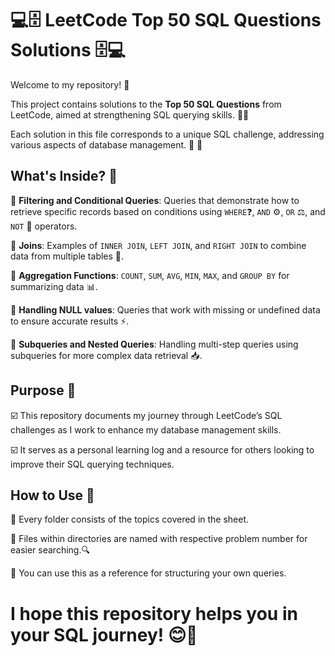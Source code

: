 # 💻🗄️ LeetCode Top 50 SQL Questions Solutions 🗄️💻

Welcome to my repository! 🎉 

This project contains solutions to the **Top 50 SQL Questions** from LeetCode, aimed at strengthening SQL querying skills. 🧠💪 

Each solution in this file corresponds to a unique SQL challenge, addressing various aspects of database management. 💾 🔄

## What's Inside? 📂

📝 **Filtering and Conditional Queries**: Queries that demonstrate how to retrieve specific records based on conditions using `WHERE`❓, `AND` ⚙️, `OR` ⚖️, and `NOT` 🚫 operators.

🔗 **Joins**: Examples of `INNER JOIN`, `LEFT JOIN`, and `RIGHT JOIN` to combine data from multiple tables 🤝.

🔢 **Aggregation Functions**: `COUNT`, `SUM`, `AVG`, `MIN`, `MAX`, and `GROUP BY` for summarizing data 📊.

🚫 **Handling NULL values**: Queries that work with missing or undefined data to ensure accurate results ⚡.

🧩 **Subqueries and Nested Queries**: Handling multi-step queries using subqueries for more complex data retrieval 📥.

## Purpose 🎯

☑️ This repository documents my journey through LeetCode’s SQL challenges as I work to enhance my database management skills.  

☑️ It serves as a personal learning log and a resource for others looking to improve their SQL querying techniques.

## How to Use 📑

📂 Every folder consists of the topics covered in the sheet.

📄 Files within directories are named with respective problem number for easier searching.🔍

🎯 You can use this as a reference for structuring your own queries.  


# I hope this repository helps you in your SQL journey! 😊🚀

